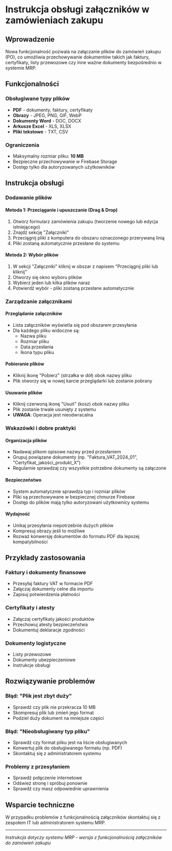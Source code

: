 # Instrukcja obsługi załączników w zamówieniach zakupu

## Wprowadzenie

Nowa funkcjonalność pozwala na załączanie plików do zamówień zakupu (PO), co umożliwia przechowywanie dokumentów takich jak faktury, certyfikaty, listy przewozowe czy inne ważne dokumenty bezpośrednio w systemie MRP.

## Funkcjonalności

### Obsługiwane typy plików
- **PDF** - dokumenty, faktury, certyfikaty
- **Obrazy** - JPEG, PNG, GIF, WebP
- **Dokumenty Word** - DOC, DOCX
- **Arkusze Excel** - XLS, XLSX
- **Pliki tekstowe** - TXT, CSV

### Ograniczenia
- Maksymalny rozmiar pliku: **10 MB**
- Bezpieczne przechowywanie w Firebase Storage
- Dostęp tylko dla autoryzowanych użytkowników

## Instrukcja obsługi

### Dodawanie plików

#### Metoda 1: Przeciąganie i upuszczanie (Drag & Drop)
1. Otwórz formularz zamówienia zakupu (tworzenie nowego lub edycja istniejącego)
2. Znajdź sekcję "Załączniki" 
3. Przeciągnij pliki z komputera do obszaru oznaczonego przerywaną linią
4. Pliki zostaną automatycznie przesłane do systemu

#### Metoda 2: Wybór plików
1. W sekcji "Załączniki" kliknij w obszar z napisem "Przeciągnij pliki lub kliknij"
2. Otworzy się okno wyboru plików
3. Wybierz jeden lub kilka plików naraz
4. Potwierdź wybór - pliki zostaną przesłane automatycznie

### Zarządzanie załącznikami

#### Przeglądanie załączników
- Lista załączników wyświetla się pod obszarem przesyłania
- Dla każdego pliku widoczne są:
  - Nazwa pliku
  - Rozmiar pliku
  - Data przesłania
  - Ikona typu pliku

#### Pobieranie plików
- Kliknij ikonę "Pobierz" (strzałka w dół) obok nazwy pliku
- Plik otworzy się w nowej karcie przeglądarki lub zostanie pobrany

#### Usuwanie plików
- Kliknij czerwoną ikonę "Usuń" (kosz) obok nazwy pliku
- Plik zostanie trwale usunięty z systemu
- **UWAGA**: Operacja jest nieodwracalna

### Wskazówki i dobre praktyki

#### Organizacja plików
- Nadawaj plikom opisowe nazwy przed przesłaniem
- Grupuj powiązane dokumenty (np. "Faktura_VAT_2024_01", "Certyfikat_jakości_produkt_X")
- Regularnie sprawdzaj czy wszystkie potrzebne dokumenty są załączone

#### Bezpieczeństwo
- System automatycznie sprawdza typ i rozmiar plików
- Pliki są przechowywane w bezpiecznej chmurze Firebase
- Dostęp do plików mają tylko autoryzowani użytkownicy systemu

#### Wydajność
- Unikaj przesyłania niepotrzebnie dużych plików
- Kompresuj obrazy jeśli to możliwe
- Rozważ konwersję dokumentów do formatu PDF dla lepszej kompatybilności

## Przykłady zastosowania

### Faktury i dokumenty finansowe
- Przesyłaj faktury VAT w formacie PDF
- Załączaj dokumenty celne dla importu
- Zapisuj potwierdzenia płatności

### Certyfikaty i atesty
- Załączaj certyfikaty jakości produktów
- Przechowuj atesty bezpieczeństwa
- Dokumentuj deklaracje zgodności

### Dokumenty logistyczne
- Listy przewozowe
- Dokumenty ubezpieczeniowe
- Instrukcje obsługi

## Rozwiązywanie problemów

### Błąd: "Plik jest zbyt duży"
- Sprawdź czy plik nie przekracza 10 MB
- Skompresuj plik lub zmień jego format
- Podziel duży dokument na mniejsze części

### Błąd: "Nieobsługiwany typ pliku"
- Sprawdź czy format pliku jest na liście obsługiwanych
- Konwertuj plik do obsługiwanego formatu (np. PDF)
- Skontaktuj się z administratorem systemu

### Problemy z przesyłaniem
- Sprawdź połączenie internetowe
- Odśwież stronę i spróbuj ponownie
- Sprawdź czy masz odpowiednie uprawnienia

## Wsparcie techniczne

W przypadku problemów z funkcjonalnością załączników skontaktuj się z zespołem IT lub administratorem systemu MRP.

---

*Instrukcja dotyczy systemu MRP - wersja z funkcjonalnością załączników do zamówień zakupu* 